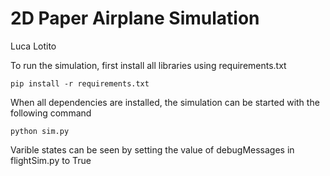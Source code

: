 # 2D Paper Airplane Simulation

Luca Lotito 

To run the simulation, first install all libraries using requirements.txt

```
pip install -r requirements.txt
```

When all dependencies are installed, the simulation can be started with the following command

```
python sim.py
```

Varible states can be seen by setting the value of debugMessages in flightSim.py to True
